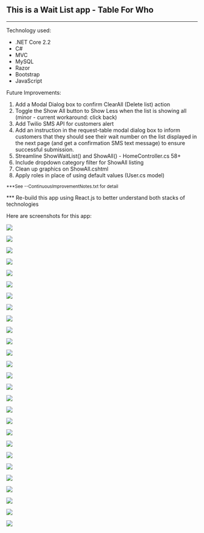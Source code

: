 ## This is a Wait List app - **Table For Who**

---

Technology used:

- .NET Core 2.2
- C#
- MVC
- MySQL
- Razor
- Bootstrap
- JavaScript

Future Improvements:

1. Add a Modal Dialog box to confirm ClearAll (Delete list) action
2. Toggle the Show All button to Show Less when the list is showing all (minor - current workaround: click back)
3. Add Twilio SMS API for customers alert
4. Add an instruction in the request-table modal dialog box to inform customers that they should see their wait number on the list displayed in the next page (and get a confirmation SMS text message) to ensure successful submission.
5. Streamline ShowWaitList() and ShowAll() - HomeController.cs 58+
6. Include dropdown category filter for ShowAll listing
7. Clean up graphics on ShowAll.cshtml
8. Apply roles in place of using default values (User.cs model)

<small>\*\*\*See --ContinuousImprovementNotes.txt for detail</small>

\*\*\* Re-build this app using React.js to better understand both stacks of technologies

Here are screenshots for this app:

![](Screenshots/TableForWho-AdminRegLogin_01.png)

![](Screenshots/TableForWho-AdminRegLogin_02.png)

![](Screenshots/TableForWho-AdminRegLogin_03.png)

![](Screenshots/TableForWho-AdminRegLogin_04.png)

![](Screenshots/TableForWho-AdminRegLogin_05.png)

![](Screenshots/TableForWho-AdminRegLogin_06.png)

![](Screenshots/TableForWho-AdminRegLogin_07.png)

![](Screenshots/TableForWho-AdminRegLogin_08.png)

![](Screenshots/TableForWho-AdminRegLogin_09.png)

![](Screenshots/TableForWho-AdminRegLogin_10.png)

![](Screenshots/TableForWho-Customer_01.png)

![](Screenshots/TableForWho-Customer_02.png)

![](Screenshots/TableForWho-Customer_03.png)

![](Screenshots/TableForWho-Customer_04.png)

![](Screenshots/TableForWho-Customer_05.png)

![](Screenshots/TableForWho-Customer_06.png)

![](Screenshots/TableForWho-Customer_07.png)

![](Screenshots/TableForWho-Customer_08.png)

![](Screenshots/TableForWho-Customer_09.png)

![](Screenshots/TableForWho-Customer_10.png)

![](Screenshots/TableForWho-Customer_11.png)

![](Screenshots/TableForWho-Customer_12.png)

![](Screenshots/TableForWho-Customer_13.png)

![](Screenshots/TableForWho-Customer_14.png)

![](Screenshots/TableForWho-Customer_15.png)

![](Screenshots/TableForWho-Customer_16.png)

![](Screenshots/TableForWho-Customer_17.png)


